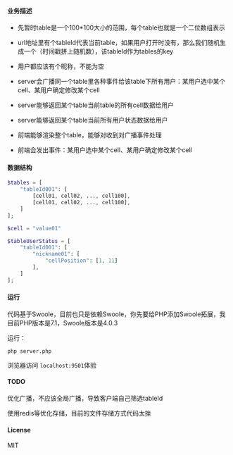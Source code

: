 

#### 业务描述

- 先暂时table是一个100*100大小的范围，每个table也就是一个二位数组表示

- url地址里有个tableId代表当前table，如果用户打开时没有，那么我们随机生成一个（时间戳拼上随机数），该tableId作为tables的key

- 用户都应该有个昵称，不能为空

- server会广播同一个table里各种事件给该table下所有用户：某用户选中某个cell、某用户确定修改某个cell

- server能够返回某个table当前table的所有cell数据给用户

- server能够返回某个table当前所有用户状态数据给用户

- 前端能够渲染整个table，能够对收到对广播事件处理

- 前端会发出事件：某用户选中某个cell、某用户确定修改某个cell



#### 数据结构

```php
$tables = [
    "tableId001": [
        [cell01, cell02, ..., cell100],
        [cell01, cell02, ..., cell100],
    ]
];

$cell = "value01"

$tableUserStatus = [
    "tableId001": [
        "nickname01": [
            "cellPosition": [1, 11]
        ],
    ]
];
```

#### 运行

代码基于Swoole，目前也只是依赖Swoole，你先要给PHP添加Swoole拓展，我目前PHP版本是7.1，Swoole版本是4.0.3

运行：

```php server.php```


浏览器访问 `localhost:9501`体验

#### TODO

优化广播，不应该全局广播，导致客户端自己筛选tableId

使用redis等优化存储，目前的文件存储方式代码太挫

#### License

MIT

